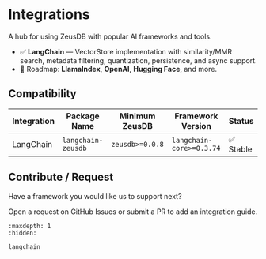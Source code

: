 # Integrations

A hub for using ZeusDB with popular AI frameworks and tools.

- ✅ **LangChain** — VectorStore implementation with similarity/MMR search, metadata filtering, quantization, persistence, and async support.  
- 🧭 Roadmap: **LlamaIndex**, **OpenAI**, **Hugging Face**, and more.

## Compatibility
| Integration | Package Name | Minimum ZeusDB | Framework Version | Status |
|---|---|---|---|---|
| LangChain | `langchain-zeusdb` | `zeusdb>=0.0.8` | `langchain-core>=0.3.74` | ✅ Stable |


## Contribute / Request
Have a framework you would like us to support next? 

Open a request on GitHub Issues or submit a PR to add an integration guide.





```{toctree}
:maxdepth: 1
:hidden:

langchain